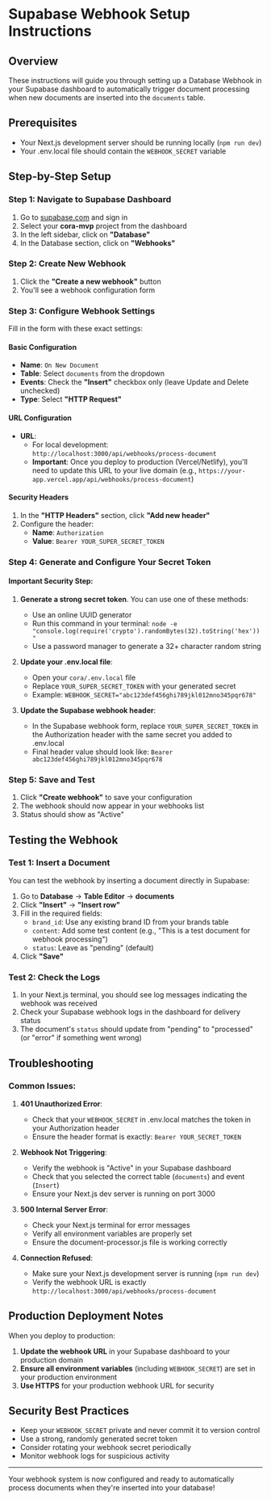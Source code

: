 # Supabase Webhook Setup Instructions

## Overview
These instructions will guide you through setting up a Database Webhook in your Supabase dashboard to automatically trigger document processing when new documents are inserted into the `documents` table.

## Prerequisites
- Your Next.js development server should be running locally (`npm run dev`)
- Your .env.local file should contain the `WEBHOOK_SECRET` variable

## Step-by-Step Setup

### Step 1: Navigate to Supabase Dashboard
1. Go to [supabase.com](https://supabase.com) and sign in
2. Select your **cora-mvp** project from the dashboard
3. In the left sidebar, click on **"Database"**
4. In the Database section, click on **"Webhooks"**

### Step 2: Create New Webhook
1. Click the **"Create a new webhook"** button
2. You'll see a webhook configuration form

### Step 3: Configure Webhook Settings
Fill in the form with these exact settings:

#### Basic Configuration
- **Name**: `On New Document`
- **Table**: Select `documents` from the dropdown
- **Events**: Check the **"Insert"** checkbox only (leave Update and Delete unchecked)
- **Type**: Select **"HTTP Request"**

#### URL Configuration
- **URL**: 
  - For local development: `http://localhost:3000/api/webhooks/process-document`
  - **Important**: Once you deploy to production (Vercel/Netlify), you'll need to update this URL to your live domain (e.g., `https://your-app.vercel.app/api/webhooks/process-document`)

#### Security Headers
1. In the **"HTTP Headers"** section, click **"Add new header"**
2. Configure the header:
   - **Name**: `Authorization`
   - **Value**: `Bearer YOUR_SUPER_SECRET_TOKEN`

### Step 4: Generate and Configure Your Secret Token

#### Important Security Step:
1. **Generate a strong secret token**. You can use one of these methods:
   - Use an online UUID generator
   - Run this command in your terminal: `node -e "console.log(require('crypto').randomBytes(32).toString('hex'))"`
   - Use a password manager to generate a 32+ character random string

2. **Update your .env.local file**:
   - Open your `cora/.env.local` file
   - Replace `YOUR_SUPER_SECRET_TOKEN` with your generated secret
   - Example: `WEBHOOK_SECRET="abc123def456ghi789jkl012mno345pqr678"`

3. **Update the Supabase webhook header**:
   - In the Supabase webhook form, replace `YOUR_SUPER_SECRET_TOKEN` in the Authorization header with the same secret you added to .env.local
   - Final header value should look like: `Bearer abc123def456ghi789jkl012mno345pqr678`

### Step 5: Save and Test
1. Click **"Create webhook"** to save your configuration
2. The webhook should now appear in your webhooks list
3. Status should show as "Active"

## Testing the Webhook

### Test 1: Insert a Document
You can test the webhook by inserting a document directly in Supabase:

1. Go to **Database** → **Table Editor** → **documents**
2. Click **"Insert"** → **"Insert row"**
3. Fill in the required fields:
   - `brand_id`: Use any existing brand ID from your brands table
   - `content`: Add some test content (e.g., "This is a test document for webhook processing")
   - `status`: Leave as "pending" (default)
4. Click **"Save"**

### Test 2: Check the Logs
1. In your Next.js terminal, you should see log messages indicating the webhook was received
2. Check your Supabase webhook logs in the dashboard for delivery status
3. The document's `status` should update from "pending" to "processed" (or "error" if something went wrong)

## Troubleshooting

### Common Issues:

1. **401 Unauthorized Error**:
   - Check that your `WEBHOOK_SECRET` in .env.local matches the token in your Authorization header
   - Ensure the header format is exactly: `Bearer YOUR_SECRET_TOKEN`

2. **Webhook Not Triggering**:
   - Verify the webhook is "Active" in your Supabase dashboard
   - Check that you selected the correct table (`documents`) and event (`Insert`)
   - Ensure your Next.js dev server is running on port 3000

3. **500 Internal Server Error**:
   - Check your Next.js terminal for error messages
   - Verify all environment variables are properly set
   - Ensure the document-processor.js file is working correctly

4. **Connection Refused**:
   - Make sure your Next.js development server is running (`npm run dev`)
   - Verify the webhook URL is exactly `http://localhost:3000/api/webhooks/process-document`

## Production Deployment Notes

When you deploy to production:

1. **Update the webhook URL** in your Supabase dashboard to your production domain
2. **Ensure all environment variables** (including `WEBHOOK_SECRET`) are set in your production environment
3. **Use HTTPS** for your production webhook URL for security

## Security Best Practices

- Keep your `WEBHOOK_SECRET` private and never commit it to version control
- Use a strong, randomly generated secret token
- Consider rotating your webhook secret periodically
- Monitor webhook logs for suspicious activity

---

Your webhook system is now configured and ready to automatically process documents when they're inserted into your database!
